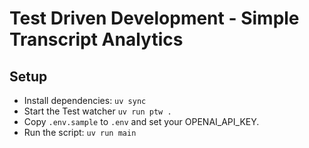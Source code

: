 # Test Driven Development - Simple Transcript Analytics


## Setup

- Install dependencies: `uv sync`
- Start the Test watcher `uv run ptw .`
- Copy `.env.sample` to `.env` and set your OPENAI_API_KEY.
- Run the script: `uv run main`